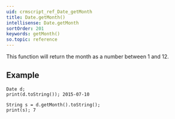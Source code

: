 ```yaml
---
uid: crmscript_ref_Date_getMonth
title: Date.getMonth()
intellisense: Date.getMonth
sortOrder: 201
keywords: getMonth()
so.topic: reference
---
```


This function will return the month as a number between 1 and 12.




## Example
    
    Date d;
    print(d.toString()); 2015-07-10
    
    String s = d.getMonth().toString();
    print(s); 7


